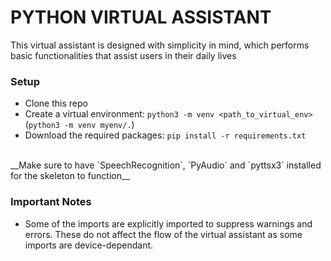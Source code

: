 # PYTHON VIRTUAL ASSISTANT

This virtual assistant is designed with simplicity in mind, which performs basic functionalities that assist users in their daily lives

### Setup
- Clone this repo
- Create a virtual environment: `python3 -m venv <path_to_virtual_env>` (`python3 -m venv myenv/.`)
- Download the required packages: `pip install -r requirements.txt`
<br/>
__Make sure to have `SpeechRecognition`, `PyAudio` and `pyttsx3` installed for the skeleton to function__

### Important Notes
- Some of the imports are explicitly imported to suppress warnings and errors. These do not affect the flow of the virtual assistant as some imports are device-dependant.
